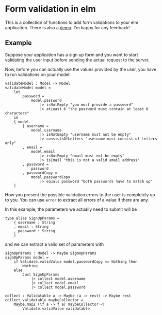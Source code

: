 # Form validation in elm

This is a collection of functions to add form validations to your elm
application.  There is also
a [demo](https://kirchner.github.io/form-validation).  I'm happy for any
feedback!


## Example

Suppose your application has a sign up form and you want to start
validating the user input before sending the actual request to the
server.

Now, before you can actually use the values provided by the user, you
have to run validations on your model:

    validateModel : Model -> Model
    validateModel model =
        let
            password =
                model.password
                    |> isNotEmpty "you must provide a password"
                    |> atLeast 6 "the password must contain at least 6 characters"
        in
        { model
            | username =
                model.username
                    |> isNotEmpty "username must not be empty"
                    |> consistsOfLetters "username must consist of letters only"
            , email =
                model.email
                    |> isNotEmpty "email must not be empty"
                    |> isEmail "this is not a valid email address"
            , password =
                password
            , passwordCopy =
                model.passwordCopy
                    |> equals password "both passwords have to match up"
        }

How you present the possible validation errors to the user is completely
up to you. You can use `error` to extract all errors of a value if there
are any.

In this example, the parameters we actually need to submit will be

    type alias SignUpParams =
        { username : String
        , email : String
        , password : String
        }

and we can extract a valid set of parameters with

    signUpParams : Model -> Maybe SignUpParams
    signUpParams model =
        if Validate.validValue model.passwordCopy == Nothing then
            Nothing
        else
            Just SignUpParams
                |> collect model.username
                |> collect model.email
                |> collect model.password

    collect : Validatable a -> Maybe (a -> rest) -> Maybe rest
    collect validatable maybeCollector =
        Maybe.map2 (\f a -> f a) maybeCollector <|
            Validate.validValue validatable
